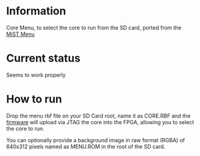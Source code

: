 # Information
Core Menu, to select the core to run from the SD card, ported from the [MiST Menu](https://github.com/mist-devel/Menu_MIST)
# Current status
Seems to work properly
# How to run
Drop the menu rbf file on your SD Card root, name it as CORE.RBF and the [firmware](https://github.com/teiram/calypso-firmware) will upload via JTAG the core into the FPGA, allowing you to select the core to run.

You can optionally provide a background image in raw format (RGBA) of 640x312 pixels named as MENU.ROM in the root of the SD card.
